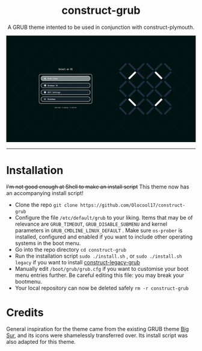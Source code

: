 <h1 align="center">
construct-grub
</h1>
<p align="center">
A GRUB theme intented to be used in conjunction with construct-plymouth.
</p>

![Image preview of the construct-grub theme](construct-grub-concept.png)

---
# Installation
~~I'm not good enough at Shell to make an install script~~ This theme now has an accompanying install script!
- Clone the repo `git clone https://github.com/Olocool17/construct-grub`
- Configure the file `/etc/default/grub` to your liking. Items that may be of relevance are `GRUB_TIMEOUT`, `GRUB_DISABLE_SUBMENU` and kernel parameters in `GRUB_CMDLINE_LINUX_DEFAULT` . Make sure `os-prober` is installed,
configured and enabled if you want to include other operating systems in the boot menu.
- Go into the repo directory `cd construct-grub`
- Run the installation script `sudo ./install.sh` , or `sudo ./install.sh legacy` if you want to install [construct-legacy-grub](construct-legacy-grub-concept.png)
- Manually edit `/boot/grub/grub.cfg` if you want to customise your boot menu entries further. Be careful editing this file: you may break your bootmenu.
- Your local repository can now be deleted safely `rm -r construct-grub`
# Credits
General inspiration for the theme came from the existing GRUB theme [Big Sur](https://github.com/Teraskull/bigsur-grub2-theme), and its icons were shamelessly transferred over. Its install script was also adapted for this theme.

